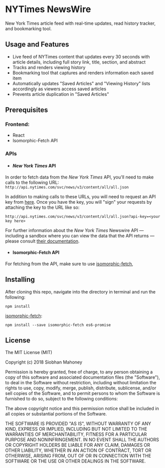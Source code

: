 # NYTimes NewsWire

New York Times article feed with real-time updates, read history tracker, and bookmarking tool.

## Usage and Features

* Live feed of NYTimes content that updates every 30 seconds with article details, including full story link, title, section, and abstract
* Tracks and renders viewing history
* Bookmarking tool that captures and renders information each saved item
* Automatically updates "Saved Articles" and "Viewing History" lists accordingly as viewers access saved articles
* Prevents article duplication in "Saved Articles"

## Prerequisites

### Frontend:
* React
* Isomorphic-Fetch API

### APIs

* #### _New York Times_ API

In order to fetch data from the _New York Times_ API, you'll need to make calls to the following URL: `http://api.nytimes.com/svc/news/v3/content/all/all.json`

In addition to making calls to these URLs, you will need to request an API key from [here](https://developer.nytimes.com/signup). Once you have the key, you will "sign" your requests by attaching the key to the URL like so:
```
http://api.nytimes.com/svc/news/v3/content/all/all.json?api-key=<your key here>
```

For further information about the _New York Times_ Newswire API — including a sandbox where you can view the data that the API returns — please consult [their documentation](https://developer.nytimes.com/timeswire_v3.json#/Documentation/GET/content.json).

* #### Isomorphic-Fetch API
For fetching from the API, make sure to use [isomorphic-fetch](https://github.com/matthew-andrews/isomorphic-fetch),

## Installing

After cloning this repo, navigate into the directory in terminal and run the following:

```
npm install
```

[isomorphic-fetch](https://github.com/matthew-andrews/isomorphic-fetch):

```
npm install --save isomorphic-fetch es6-promise
```

## License

The MIT License (MIT)

Copyright (c) 2018 Siobhan Mahoney

Permission is hereby granted, free of charge, to any person obtaining a copy of this software and associated documentation files (the "Software"), to deal in the Software without restriction, including without limitation the rights to use, copy, modify, merge, publish, distribute, sublicense, and/or sell copies of the Software, and to permit persons to whom the Software is furnished to do so, subject to the following conditions:

The above copyright notice and this permission notice shall be included in all copies or substantial portions of the Software.

THE SOFTWARE IS PROVIDED "AS IS", WITHOUT WARRANTY OF ANY KIND, EXPRESS OR IMPLIED, INCLUDING BUT NOT LIMITED TO THE WARRANTIES OF MERCHANTABILITY, FITNESS FOR A PARTICULAR PURPOSE AND NONINFRINGEMENT. IN NO EVENT SHALL THE AUTHORS OR COPYRIGHT HOLDERS BE LIABLE FOR ANY CLAIM, DAMAGES OR OTHER LIABILITY, WHETHER IN AN ACTION OF CONTRACT, TORT OR OTHERWISE, ARISING FROM, OUT OF OR IN CONNECTION WITH THE SOFTWARE OR THE USE OR OTHER DEALINGS IN THE SOFTWARE.
